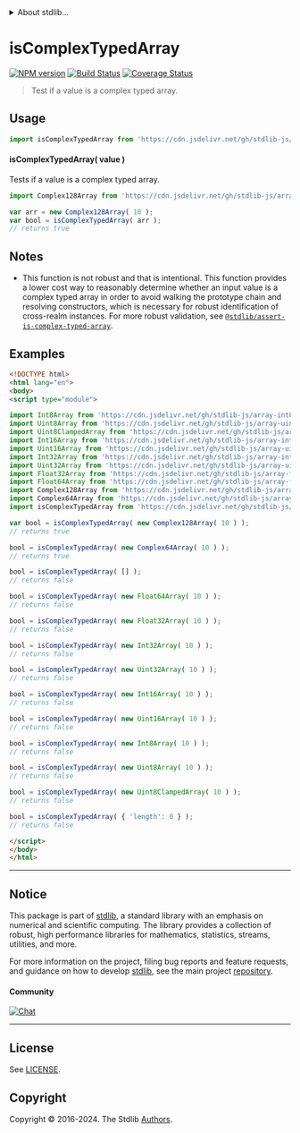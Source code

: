 <!--

@license Apache-2.0

Copyright (c) 2024 The Stdlib Authors.

Licensed under the Apache License, Version 2.0 (the "License");
you may not use this file except in compliance with the License.
You may obtain a copy of the License at

   http://www.apache.org/licenses/LICENSE-2.0

Unless required by applicable law or agreed to in writing, software
distributed under the License is distributed on an "AS IS" BASIS,
WITHOUT WARRANTIES OR CONDITIONS OF ANY KIND, either express or implied.
See the License for the specific language governing permissions and
limitations under the License.

-->


<details>
  <summary>
    About stdlib...
  </summary>
  <p>We believe in a future in which the web is a preferred environment for numerical computation. To help realize this future, we've built stdlib. stdlib is a standard library, with an emphasis on numerical and scientific computation, written in JavaScript (and C) for execution in browsers and in Node.js.</p>
  <p>The library is fully decomposable, being architected in such a way that you can swap out and mix and match APIs and functionality to cater to your exact preferences and use cases.</p>
  <p>When you use stdlib, you can be absolutely certain that you are using the most thorough, rigorous, well-written, studied, documented, tested, measured, and high-quality code out there.</p>
  <p>To join us in bringing numerical computing to the web, get started by checking us out on <a href="https://github.com/stdlib-js/stdlib">GitHub</a>, and please consider <a href="https://opencollective.com/stdlib">financially supporting stdlib</a>. We greatly appreciate your continued support!</p>
</details>

# isComplexTypedArray

[![NPM version][npm-image]][npm-url] [![Build Status][test-image]][test-url] [![Coverage Status][coverage-image]][coverage-url] <!-- [![dependencies][dependencies-image]][dependencies-url] -->

> Test if a value is a complex typed array.

<section class="intro">

</section>

<!-- ./intro -->



<section class="usage">

## Usage

```javascript
import isComplexTypedArray from 'https://cdn.jsdelivr.net/gh/stdlib-js/array-base-assert-is-complex-typed-array@v0.1.2-esm/index.mjs';
```

#### isComplexTypedArray( value )

Tests if a value is a complex typed array.

```javascript
import Complex128Array from 'https://cdn.jsdelivr.net/gh/stdlib-js/array-complex128@esm/index.mjs';

var arr = new Complex128Array( 10 );
var bool = isComplexTypedArray( arr );
// returns true
```

</section>

<!-- /.usage -->

<section class="notes">

## Notes

-   This function is not robust and that is intentional. This function provides a lower cost way to reasonably determine whether an input value is a complex typed array in order to avoid walking the prototype chain and resolving constructors, which is necessary for robust identification of cross-realm instances. For more robust validation, see [`@stdlib/assert-is-complex-typed-array`][@stdlib/assert/is-complex-typed-array].

</section>

<!-- /.notes -->

<section class="examples">

## Examples

<!-- eslint-disable object-curly-newline -->

<!-- eslint no-undef: "error" -->

```html
<!DOCTYPE html>
<html lang="en">
<body>
<script type="module">

import Int8Array from 'https://cdn.jsdelivr.net/gh/stdlib-js/array-int8@esm/index.mjs';
import Uint8Array from 'https://cdn.jsdelivr.net/gh/stdlib-js/array-uint8@esm/index.mjs';
import Uint8ClampedArray from 'https://cdn.jsdelivr.net/gh/stdlib-js/array-uint8c@esm/index.mjs';
import Int16Array from 'https://cdn.jsdelivr.net/gh/stdlib-js/array-int16@esm/index.mjs';
import Uint16Array from 'https://cdn.jsdelivr.net/gh/stdlib-js/array-uint16@esm/index.mjs';
import Int32Array from 'https://cdn.jsdelivr.net/gh/stdlib-js/array-int32@esm/index.mjs';
import Uint32Array from 'https://cdn.jsdelivr.net/gh/stdlib-js/array-uint32@esm/index.mjs';
import Float32Array from 'https://cdn.jsdelivr.net/gh/stdlib-js/array-float32@esm/index.mjs';
import Float64Array from 'https://cdn.jsdelivr.net/gh/stdlib-js/array-float64@esm/index.mjs';
import Complex128Array from 'https://cdn.jsdelivr.net/gh/stdlib-js/array-complex128@esm/index.mjs';
import Complex64Array from 'https://cdn.jsdelivr.net/gh/stdlib-js/array-complex64@esm/index.mjs';
import isComplexTypedArray from 'https://cdn.jsdelivr.net/gh/stdlib-js/array-base-assert-is-complex-typed-array@v0.1.2-esm/index.mjs';

var bool = isComplexTypedArray( new Complex128Array( 10 ) );
// returns true

bool = isComplexTypedArray( new Complex64Array( 10 ) );
// returns true

bool = isComplexTypedArray( [] );
// returns false

bool = isComplexTypedArray( new Float64Array( 10 ) );
// returns false

bool = isComplexTypedArray( new Float32Array( 10 ) );
// returns false

bool = isComplexTypedArray( new Int32Array( 10 ) );
// returns false

bool = isComplexTypedArray( new Uint32Array( 10 ) );
// returns false

bool = isComplexTypedArray( new Int16Array( 10 ) );
// returns false

bool = isComplexTypedArray( new Uint16Array( 10 ) );
// returns false

bool = isComplexTypedArray( new Int8Array( 10 ) );
// returns false

bool = isComplexTypedArray( new Uint8Array( 10 ) );
// returns false

bool = isComplexTypedArray( new Uint8ClampedArray( 10 ) );
// returns false

bool = isComplexTypedArray( { 'length': 0 } );
// returns false

</script>
</body>
</html>
```

</section>

<!-- /.examples -->

<!-- Section for related `stdlib` packages. Do not manually edit this section, as it is automatically populated. -->

<section class="related">

</section>

<!-- /.related -->

<!-- Section for all links. Make sure to keep an empty line after the `section` element and another before the `/section` close. -->


<section class="main-repo" >

* * *

## Notice

This package is part of [stdlib][stdlib], a standard library with an emphasis on numerical and scientific computing. The library provides a collection of robust, high performance libraries for mathematics, statistics, streams, utilities, and more.

For more information on the project, filing bug reports and feature requests, and guidance on how to develop [stdlib][stdlib], see the main project [repository][stdlib].

#### Community

[![Chat][chat-image]][chat-url]

---

## License

See [LICENSE][stdlib-license].


## Copyright

Copyright &copy; 2016-2024. The Stdlib [Authors][stdlib-authors].

</section>

<!-- /.stdlib -->

<!-- Section for all links. Make sure to keep an empty line after the `section` element and another before the `/section` close. -->

<section class="links">

[npm-image]: http://img.shields.io/npm/v/@stdlib/array-base-assert-is-complex-typed-array.svg
[npm-url]: https://npmjs.org/package/@stdlib/array-base-assert-is-complex-typed-array

[test-image]: https://github.com/stdlib-js/array-base-assert-is-complex-typed-array/actions/workflows/test.yml/badge.svg?branch=v0.1.2
[test-url]: https://github.com/stdlib-js/array-base-assert-is-complex-typed-array/actions/workflows/test.yml?query=branch:v0.1.2

[coverage-image]: https://img.shields.io/codecov/c/github/stdlib-js/array-base-assert-is-complex-typed-array/main.svg
[coverage-url]: https://codecov.io/github/stdlib-js/array-base-assert-is-complex-typed-array?branch=main

<!--

[dependencies-image]: https://img.shields.io/david/stdlib-js/array-base-assert-is-complex-typed-array.svg
[dependencies-url]: https://david-dm.org/stdlib-js/array-base-assert-is-complex-typed-array/main

-->

[chat-image]: https://img.shields.io/gitter/room/stdlib-js/stdlib.svg
[chat-url]: https://app.gitter.im/#/room/#stdlib-js_stdlib:gitter.im

[stdlib]: https://github.com/stdlib-js/stdlib

[stdlib-authors]: https://github.com/stdlib-js/stdlib/graphs/contributors

[umd]: https://github.com/umdjs/umd
[es-module]: https://developer.mozilla.org/en-US/docs/Web/JavaScript/Guide/Modules

[deno-url]: https://github.com/stdlib-js/array-base-assert-is-complex-typed-array/tree/deno
[deno-readme]: https://github.com/stdlib-js/array-base-assert-is-complex-typed-array/blob/deno/README.md
[umd-url]: https://github.com/stdlib-js/array-base-assert-is-complex-typed-array/tree/umd
[umd-readme]: https://github.com/stdlib-js/array-base-assert-is-complex-typed-array/blob/umd/README.md
[esm-url]: https://github.com/stdlib-js/array-base-assert-is-complex-typed-array/tree/esm
[esm-readme]: https://github.com/stdlib-js/array-base-assert-is-complex-typed-array/blob/esm/README.md
[branches-url]: https://github.com/stdlib-js/array-base-assert-is-complex-typed-array/blob/main/branches.md

[stdlib-license]: https://raw.githubusercontent.com/stdlib-js/array-base-assert-is-complex-typed-array/main/LICENSE

[@stdlib/assert/is-complex-typed-array]: https://github.com/stdlib-js/assert-is-complex-typed-array/tree/esm

<!-- <related-links> -->

<!-- </related-links> -->

</section>

<!-- /.links -->

